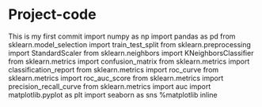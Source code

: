 # Project-code
This is my first commit
import numpy as np
import pandas as pd
from sklearn.model_selection import train_test_split
from sklearn.preprocessing import StandardScaler
from sklearn.neighbors import KNeighborsClassifier
from sklearn.metrics import confusion_matrix
from sklearn.metrics import classification_report
from sklearn.metrics import roc_curve
from sklearn.metrics import roc_auc_score
from sklearn.metrics import precision_recall_curve
from sklearn.metrics import auc
import matplotlib.pyplot as plt
import seaborn as sns
%matplotlib inline
